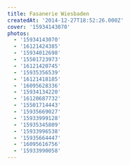 ```yaml
---
title: Fasanerie Wiesbaden
createdAt: '2014-12-27T18:52:26.000Z'
cover: '15934143070'
photos:
  - '15934143070'
  - '16121424385'
  - '15934012698'
  - '15501723973'
  - '16121420745'
  - '15935356539'
  - '16121418185'
  - '16095628336'
  - '15934134220'
  - '16120687732'
  - '15501714443'
  - '15935669027'
  - '15933999128'
  - '15935345809'
  - '15933996538'
  - '15935664447'
  - '16095616756'
  - '15933990058'
---
```


